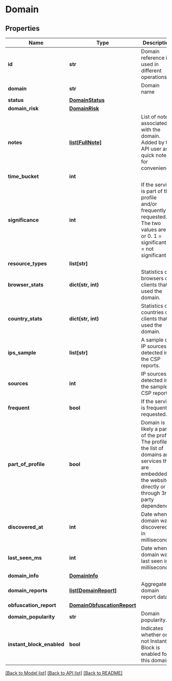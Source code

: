 # Domain

## Properties
Name | Type | Description | Notes
------------ | ------------- | ------------- | -------------
**id** | **str** | Domain reference id used in different operations. | [optional] 
**domain** | **str** | Domain name | [optional] 
**status** | [**DomainStatus**](DomainStatus.md) |  | [optional] 
**domain_risk** | [**DomainRisk**](DomainRisk.md) |  | [optional] 
**notes** | [**list[FullNote]**](FullNote.md) | List of notes associated with the domain. Added by the API user as a quick note for convenience. | [optional] 
**time_bucket** | **int** |  | [optional] 
**significance** | **int** | If the service is part of the profile and/or frequently requested. The two values are 1 or 0. 1 &#x3D; significant. 0 &#x3D; not significant. | [optional] 
**resource_types** | **list[str]** |  | [optional] 
**browser_stats** | **dict(str, int)** | Statistics of browsers of clients that used the domain. | [optional] 
**country_stats** | **dict(str, int)** | Statistics of countries of clients that used the domain. | [optional] 
**ips_sample** | **list[str]** | A sample of IP sources detected in the CSP reports. | [optional] 
**sources** | **int** | IP sources detected in the sampled CSP reports. | [optional] 
**frequent** | **bool** | If the service is frequently requested. | [optional] 
**part_of_profile** | **bool** | Domain is likely a part of the profile. The profile is the list of domains and services that are embedded in the website, directly or through 3rd-party dependency. | [optional] 
**discovered_at** | **int** | Date when domain was discovered in milliseconds. | [optional] 
**last_seen_ms** | **int** | Date when domain was last seen in milliseconds. | [optional] 
**domain_info** | [**DomainInfo**](DomainInfo.md) |  | [optional] 
**domain_reports** | [**list[DomainReport]**](DomainReport.md) | Aggregated domain report data. | [optional] 
**obfuscation_report** | [**DomainObfuscationReport**](DomainObfuscationReport.md) |  | [optional] 
**domain_popularity** | **str** | Domain popularity. | [optional] 
**instant_block_enabled** | **bool** | Indicates whether or not Instant Block is enabled for this domain. | [optional] 

[[Back to Model list]](../../SDK/csp-api/README.md#documentation-for-models) [[Back to API list]](../../SDK/csp-api/README.md#documentation-for-api-endpoints) [[Back to README]](../../SDK/csp-api/README.md)

